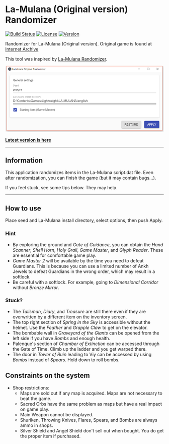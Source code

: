 # La-Mulana (Original version) Randomizer

[![Build Status](https://github.com/progre/lmorandomizer/actions/workflows/ci.yml/badge.svg)](https://github.com/progre/lmorandomizer/actions) [![License](https://img.shields.io/github/license/progre/lmorandomizer.svg)](https://github.com/progre/lmorandomizer/blob/main/LICENSE) [![Version](https://img.shields.io/github/release/progre/lmorandomizer/all.svg)](https://github.com/progre/lmorandomizer/releases)

Randomizer for La-Mulana (Original version). Original game is found at [Internet Archive](https://archive.org/details/La-Mulana)

This tool was inspired by [La-Mulana Randomizer](https://github.com/thezerothcat/LaMulanaRandomizer/wiki).

<img width="750" src="window.png" alt="screenshot">

**[Latest version is here](https://github.com/progre/lmorandomizer/releases)**

----

## Information

This application randomizes items in the La-Mulana script.dat file. Even after randomization, you can finish the game (but it may contain bugs...).

If you feel stuck, see some tips below. They may help.

----

## How to use

Place seed and La-Mulana install directory, select options, then push Apply.

### Hint

- By exploring the ground and *Gate of Guidance*, you can obtain the *Hand Scanner*, *Shell Horn*, *Holy Grail*, *Game Master*, and *Glyph Reader*. These are essential for comfortable game play.
- *Game Master 2* will be available by the time you need to defeat Guardians. This is because you can use a limited number of Ankh Jewels to defeat Guardians in the wrong order, which may result in a softlock.
- Be careful with a softlock. For example, going to *Dimensional Corridor* without *Bronze Mirror*.

### Stuck?

- The *Talisman*, *Diary*, and *Treasure* are still there even if they are overwritten by a different item on the inventory screen.
- The top right section of *Spring in the Sky* is accessible without the helmet. Use the *Feather* and *Grapple Claw* to get on the elevator.
- The bombable wall in *Graveyard of the Giants* can be opened from the left side if you have *Bombs* and enough health.
- Palenque's section of *Chamber of Extinction* can be accessed through the Gate of Time. Climb up the ladder and you get warped there.
- The door in *Tower of Ruin* leading to Viy can be accessed by using *Bombs* instead of *Spears*. Hold down to roll bombs.

## Constraints on the system

- Shop restrictions:
  - Maps are sold out if any map is acquired. Maps are not necessary to beat the game.
  - Sacred Orbs have the same problem as maps but have a real impact on game play.
  - Main Weapon cannot be displayed.
  - Shuriken, Throwing Knives, Flares, Spears, and Bombs are always ammo in shops.
  - Silver Shield and Angel Shield don't sell out when bought. You do get the proper item if purchased.
